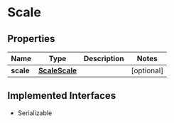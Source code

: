 

# Scale


## Properties

Name | Type | Description | Notes
------------ | ------------- | ------------- | -------------
**scale** | [**ScaleScale**](ScaleScale.md) |  |  [optional]


## Implemented Interfaces

* Serializable



